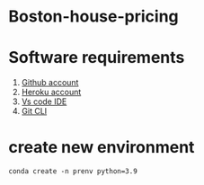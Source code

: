 # Boston-house-pricing

# Software requirements

1. [Github account](https://github.com)
2. [Heroku account](https://www.heroku.com/)
3. [Vs code IDE](https://code.visualstudio.com/)
4. [Git CLI](https://git-scm.com/book/en/v2/Getting-Started-The-Command-Line)

# create new environment
```
conda create -n prenv python=3.9
```